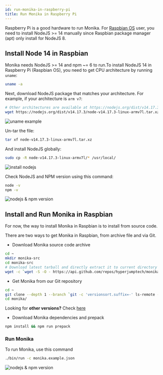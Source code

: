 ```yaml
---
id: run-monika-in-raspberry-pi
title: Run Monika in Raspberry Pi
---
```


Raspberry Pi is a good hardware to run Monika. For [Raspbian OS](https://en.wikipedia.org/wiki/Raspberry_Pi_OS) user, you need to install NodeJS >= 14 manually since Raspbian package manager (apt) only install for NodeJS 8.

## Install Node 14 in Raspbian

Monika needs NodeJS >= 14 and npm ~= 6 to run.To install NodeJS 14 in Raspberry Pi (Raspbian OS), you need to get CPU architecture by running `uname`:

```bash
uname -a
```

Next, download NodeJS package that matches your architecture. For example, if your architecture is `arm v7`:

```bash
# Other architectures are available at https://nodejs.org/dist/v14.17.3
wget https://nodejs.org/dist/v14.17.3/node-v14.17.3-linux-armv7l.tar.xz
```

![uname example](/tutorials/raspberry-pi/uname-and-wget-node-arm-v7.png)

Un-tar the file:

```bash
tar xf node-v14.17.3-linux-armv7l.tar.xz
```

And install NodeJS globally:

```bash
sudo cp -R node-v14.17.3-linux-armv7l/* /usr/local/
```

![install nodejs](/tutorials/raspberry-pi/untar-and-install-node.png)

Check NodeJS and NPM version using this command:

```bash
node -v
npm -v
```

![nodejs & npm version](/tutorials/raspberry-pi/node-version-and-npm-version.png)

## Install and Run Monika in Raspbian

For now, the way to install Monika in Raspbian is to install from source code.

There are two ways to get Monika in Raspbian, from archive file and via Git.

- Download Monika source code archive

```bash
cd ~
mkdir monika-src
cd monika-src
# Download latest tarball and directly extract it to current directory
wget -c `wget -S -O - https://api.github.com/repos/hyperjumptech/monika/releases/latest | grep -o -E "https://(.*)tarball(.*)/([^\"]+)"` -O - | tar -xz --strip-components=1

```

- Get Monika from our Git repository

```bash
cd ~
git clone --depth 1 --branch `git -c 'versionsort.suffix=-' ls-remote --exit-code --refs --sort='version:refname' --tags https://github.com/hyperjumptech/monika.git '*.*.*' | tail -1 | cut -d'/' -f 3` https://github.com/hyperjumptech/monika.git
cd monika/
```

Looking for **other versions?** Check [here](https://github.com/hyperjumptech/monika/releases)

- Download Monika dependencies and prepack

```bash
npm install && npm run prepack
```

### Run Monika

To run Monika, use this command

```bash
./bin/run -c monika.example.json
```

![nodejs & npm version](/tutorials/raspberry-pi/run-monika-example-json.png)
